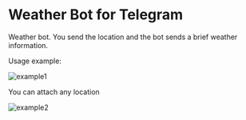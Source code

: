 # Weather Bot for Telegram
Weather bot. You send the location and the bot sends a brief weather information.

Usage example:

![example1](https://github.com/yevtea/telegramWeatherBot/blob/master/img/example1.png)

You can attach any location

![example2](https://github.com/yevtea/telegramWeatherBot/blob/master/img/example2.png)

